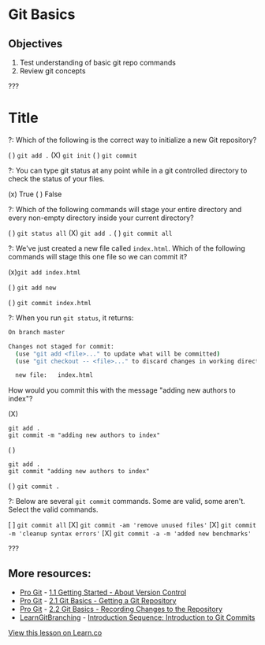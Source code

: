 # Git Basics

## Objectives

1. Test understanding of basic git repo commands
2. Review git concepts
 
???

# Title

?: Which of the following is the correct way to initialize a new Git repository?

( ) `git add .`
(X) `git init`
( ) `git commit`

?: You can type git status at any point while in a git controlled directory to check the status of your files.

(x) True
( ) False

?: Which of the following commands will stage your entire directory and every non-empty directory inside your current directory?

( ) `git status all`
(X) `git add .`
( ) `git commit all`

?: We've just created a new file called `index.html`. Which of the following commands will stage this one file so we can commit it?

(x)`git add index.html`

( ) `git add new`

( ) `git commit index.html`

?: When you run `git status`, it returns:

```bash
On branch master

Changes not staged for commit:
  (use "git add <file>..." to update what will be committed)
  (use "git checkout -- <file>..." to discard changes in working directory)

  new file:   index.html
```

How would you commit this with the message "adding new authors to index"?

(X)

```
git add .
git commit -m "adding new authors to index"
```

( )

```
git add .
git commit "adding new authors to index"
```

( ) `git commit .`

?: Below are several `git commit` commands. Some are valid, some aren't. Select the valid commands.

[ ] `git commit all` [X] `git commit -am 'remove unused files'` [X] `git commit -m 'cleanup syntax errors'` [X] `git commit -a -m 'added new benchmarks'`

???

## More resources:

* [Pro Git](http://git-scm.com/book/) - [1.1 Getting Started - About Version Control](http://git-scm.com/book/en/Getting-Started-About-Version-Control)
* [Pro Git](http://git-scm.com/book/) - [2.1 Git Basics - Getting a Git Repository](http://git-scm.com/book/en/Git-Basics-Getting-a-Git-Repository)
* [Pro Git](http://git-scm.com/book/) - [2.2 Git Basics - Recording Changes to the Repository](http://git-scm.com/book/en/Git-Basics-Recording-Changes-to-the-Repository)
* [LearnGitBranching](http://pcottle.github.io/learnGitBranching/) - [Introduction Sequence: Introduction to Git Commits](http://pcottle.github.io/learnGitBranching/)

<a href='https://learn.co/lessons/demo-quiz' data-visibility='hidden'>View this lesson on Learn.co</a>
